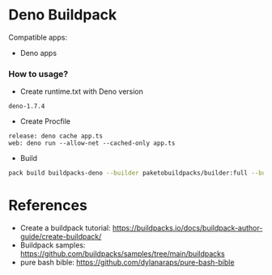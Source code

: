 Deno Buildpack
==============
Compatible apps:
- Deno apps

### How to usage?

* Create runtime.txt with Deno version

```
deno-1.7.4
```

* Create Procfile

```
release: deno cache app.ts
web: deno run --allow-net --cached-only app.ts
```

* Build

```bash
pack build buildpacks-deno --builder paketobuildpacks/builder:full --buildpack https://github.com/linux-china/buildpack-deno  --buildpack gcr.io/paketo-buildpacks/procfile
```

# References

* Create a buildpack tutorial: https://buildpacks.io/docs/buildpack-author-guide/create-buildpack/
* Buildpack samples: https://github.com/buildpacks/samples/tree/main/buildpacks
* pure bash bible: https://github.com/dylanaraps/pure-bash-bible
